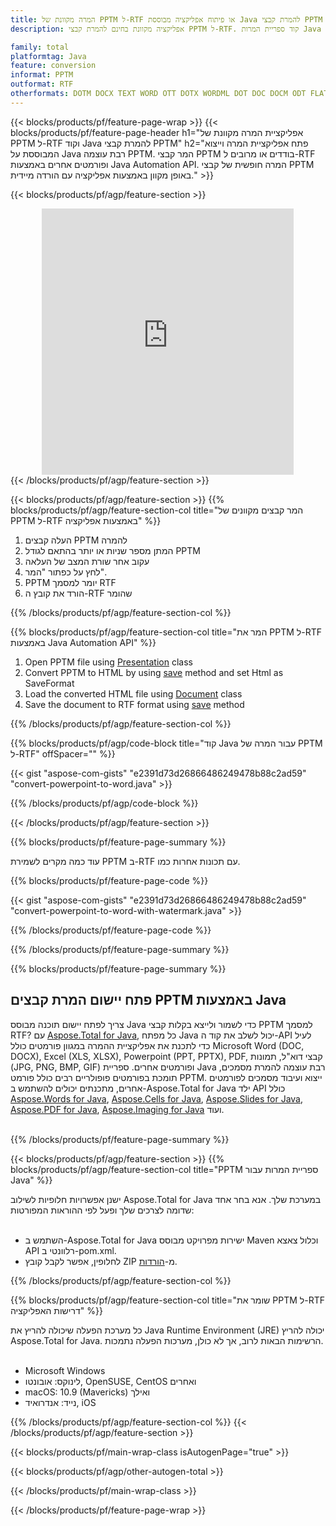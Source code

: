 ```yaml
---
title: המרה מקוונת של PPTM ל-RTF או פיתוח אפליקציה מבוססת Java להמרת קבצי PPTM
description: אפליקציה מקוונת בחינם להמרת קבצי PPTM ל-RTF. קוד ספריית המרות Java עבור מסמכי PPTM.  

family: total
platformtag: Java
feature: conversion
informat: PPTM
outformat: RTF
otherformats: DOTM DOCX TEXT WORD OTT DOTX WORDML DOT DOC DOCM ODT FLATOPC
---
```

{{< blocks/products/pf/feature-page-wrap >}}
{{< blocks/products/pf/feature-page-header h1="אפליקציית המרה מקוונת של PPTM ל-RTF וקוד Java להמרת קבצי PPTM" h2="פתח אפליקציית המרה וייצוא המבוססת על Java רבת עוצמה PPTM.  המר קבצי PPTM בודדים או מרובים ל-RTF ופורמטים אחרים באמצעות Java Automation API.  המרה חופשית של קבצי PPTM באופן מקוון באמצעות אפליקציה עם הורדה מיידית." >}}


{{< blocks/products/pf/agp/feature-section >}}

<div class="container-fluid agp-content bg-white aboutfile box-1 vh100 section nopbtm">
<div class=container>
<div class=row>
<div class="demobox tc col-md-12 padding-0" align="center">

<iframe title="אפליקציית המרות מקוונת בחינם מ-PPTM ל-RTF" style="border: none; height: 426px;" scrolling="no" src="https://total-conversion-app-65z5r2lp.k8s.dynabic.com/?to=rtf&from=pptm" id="child-iframe" width="80%"></iframe>

</div></div>
</div></div>
{{< /blocks/products/pf/agp/feature-section >}}


{{< blocks/products/pf/agp/feature-section >}}
{{% blocks/products/pf/agp/feature-section-col title="המר קבצים מקוונים של PPTM ל-RTF באמצעות אפליקציה" %}}

1. העלה קבצים PPTM להמרה
1. המתן מספר שניות או יותר בהתאם לגודל PPTM
1. עקוב אחר שורת המצב של העלאה
1. לחץ על כפתור "המר".
1. PPTM יומר למסמך RTF
1. הורד את קובץ ה-RTF שהומר

{{% /blocks/products/pf/agp/feature-section-col %}}

{{% blocks/products/pf/agp/feature-section-col title="המר את PPTM ל-RTF באמצעות Java Automation API" %}}


1. Open PPTM file using [Presentation](https://reference.aspose.com/slides/java/com.aspose.slides/Presentation) class
2. Convert PPTM to HTML by using [save](https://reference.aspose.com/slides/java/com.aspose.slides/Presentation#save-java.lang.String-int-com.aspose.slides.ISaveOptions-) method and set Html as SaveFormat
3. Load the converted HTML file using [Document](https://reference.aspose.com/words/java/com.aspose.words/Document) class
4. Save the document to RTF format using [save](https://reference.aspose.com/words/java/com.aspose.words/Document#save(java.lang.String,int)) method



{{% /blocks/products/pf/agp/feature-section-col %}}

{{% blocks/products/pf/agp/code-block title="קוד Java עבור המרה של PPTM ל-RTF" offSpacer="" %}}

{{< gist "aspose-com-gists" "e2391d73d26866486249478b88c2ad59" "convert-powerpoint-to-word.java" >}}

{{% /blocks/products/pf/agp/code-block %}}

{{< /blocks/products/pf/agp/feature-section >}}

{{% blocks/products/pf/feature-page-summary %}}

עוד כמה מקרים לשמירת PPTM ב-RTF עם תכונות אחרות כמו.

{{% blocks/products/pf/feature-page-code %}}
{{< gist "aspose-com-gists" "e2391d73d26866486249478b88c2ad59" "convert-powerpoint-to-word-with-watermark.java" >}}
{{% /blocks/products/pf/feature-page-code  %}}


{{% /blocks/products/pf/feature-page-summary %}}

{{% blocks/products/pf/feature-page-summary %}}

<h2>פתח יישום המרת קבצים PPTM באמצעות Java</h2>

צריך לפתח יישום תוכנה מבוסס Java כדי לשמור ולייצא בקלות קבצי PPTM למסמך RTF?  עם [Aspose.Total for Java](https://products.aspose.com/total/he/java/), כל מפתח Java יכול לשלב את קוד ה-API לעיל כדי לתכנת את אפליקציית ההמרה במגוון פורמטים כולל Microsoft Word (DOC, DOCX), Excel (XLS, XLSX), Powerpoint (PPT, PPTX), PDF, קבצי דוא"ל, תמונות (JPG, PNG, BMP, GIF) ופורמטים אחרים.  ספריית Java רבת עוצמה להמרת מסמכים, תומכת בפורמטים פופולריים רבים כולל פורמט PPTM.  ייצוא ועיבוד מסמכים לפורמטים אחרים, מתכנתים יכולים להשתמש ב-Aspose.Total for Java ילד API כולל [Aspose.Words for Java](https://products.aspose.com/words/he/java/), [Aspose.Cells for Java](https://products.aspose.com/cells/he/java/), [Aspose.Slides for Java](https://products.aspose.com/slides/he/java/), [Aspose.PDF for Java](https://products.aspose.com/pdf/he/java/), [Aspose.Imaging for Java](https://products.aspose.com/imaging/he/java/) ועוד.<br /><br />

{{% /blocks/products/pf/feature-page-summary %}}

{{< blocks/products/pf/agp/feature-section >}}
{{% blocks/products/pf/agp/feature-section-col title="PPTM ספריית המרות עבור Java" %}}

ישנן אפשרויות חלופיות לשילוב Aspose.Total for Java במערכת שלך.  אנא בחר אחד שדומה לצרכים שלך ופעל לפי ההוראות המפורטות:<br /><br />

- השתמש ב-Aspose.Total for Java ישירות מפרויקט מבוסס Maven וכלול צאצא API רלוונטי ב-pom.xml.
- לחלופין, אפשר לקבל קובץ ZIP מ-[הורדות](https://releases.aspose.com/total/java).

{{% /blocks/products/pf/agp/feature-section-col %}}

{{% blocks/products/pf/agp/feature-section-col title="שומר את PPTM ל-RTF דרישות האפליקציה" %}}

כל מערכת הפעלה שיכולה להריץ את Java Runtime Environment (JRE) יכולה להריץ Aspose.Total for Java.  הרשימות הבאות לרוב, אך לא כולן, מערכות הפעלה נתמכות.  <br /><br />
- Microsoft Windows
- לינוקס: אובונטו, OpenSUSE, CentOS ואחרים
- macOS: 10.9 (Mavericks) ואילך
- נייד: אנדרואיד, iOS

{{% /blocks/products/pf/agp/feature-section-col %}}
{{< /blocks/products/pf/agp/feature-section >}}

{{< blocks/products/pf/main-wrap-class isAutogenPage="true" >}}

{{< blocks/products/pf/agp/other-autogen-total >}}

{{< /blocks/products/pf/main-wrap-class >}}

{{< /blocks/products/pf/feature-page-wrap >}}